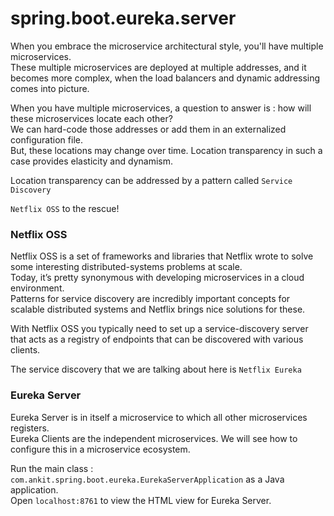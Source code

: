 # spring.boot.eureka.server

When you embrace the microservice architectural style, you'll have multiple microservices.<br>
These multiple microservices are deployed at multiple addresses, and it becomes more complex, when the load balancers and dynamic addressing comes into picture.

When you have multiple microservices, a question to answer is : how will these microservices locate each other?<br>
We can hard-code those addresses or add them in an externalized configuration file.<br>
But, these locations may change over time. Location transparency in such a case provides elasticity and dynamism.

Location transparency can be addressed by a pattern called `Service Discovery`

`Netflix OSS` to the rescue!

### Netflix OSS

Netflix OSS is a set of frameworks and libraries that Netflix wrote to solve some interesting distributed-systems problems at scale.<br>
Today, it’s pretty synonymous with developing microservices in a cloud environment.<br>
Patterns for service discovery are incredibly important concepts for scalable distributed systems and Netflix brings nice solutions for these.

With Netflix OSS you typically need to set up a service-discovery server that acts as a registry of endpoints that can be discovered with various clients.

The service discovery that we are talking about here is `Netflix Eureka`

### Eureka Server 
Eureka Server is in itself a microservice to which all other microservices registers.<br>
Eureka Clients are the independent microservices. We will see how to configure this in a microservice ecosystem.

Run the main class : `com.ankit.spring.boot.eureka.EurekaServerApplication` as a Java application.<br>
Open `localhost:8761` to view the HTML view for Eureka Server.
